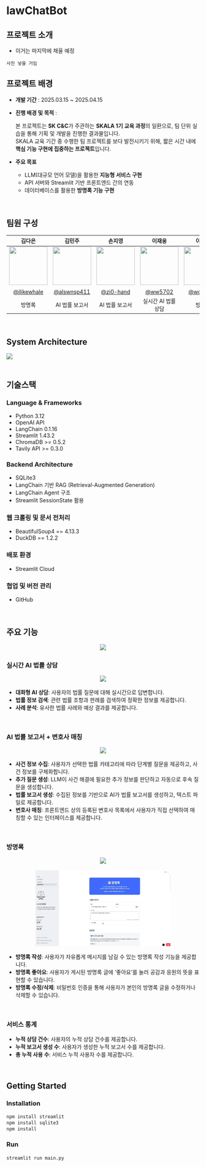 # lawChatBot




## 프로젝트 소개 
- 이거는 마지막에 채울 예정 
```
사진 넣을 거임
```

## 프로젝트 배경

- **개발 기간** : 2025.03.15 ~ 2025.04.15
- **진행 배경 및 목적** :
    
    본 프로젝트는 **SK C&C**가 주관하는 **SKALA 1기 교육 과정**의 일환으로, 팀 단위 실습을 통해 기획 및 개발을 진행한 결과물입니다.   
    SKALA 교육 기간 중 수행한 팀 프로젝트를 보다 발전시키기 위해, 짧은 시간 내에 **핵심 기능 구현에 집중하는 프로젝트**입니다.
    
- **주요 목표**
    - LLM(대규모 언어 모델)을 활용한 **지능형 서비스 구현**
    - API 서버와 Streamlit 기반 프론트엔드 간의 연동
    - 데이터베이스를 활용한 **방명록 기능 구현**
<br/>

## 팀원 구성
<div align="center">

| **김다은** | **김민주** | **손지영** | **이재웅** | **이효정** | **진실** |
| :--------: | :--------: | :--------: | :--------: | :--------: | :------: |
| <img src="https://avatars.githubusercontent.com/u/98153670?v=4" width="100" height="100"> | <img src="https://avatars.githubusercontent.com/u/74577811?v=4" width="100" height="100"> | <img src="https://avatars.githubusercontent.com/u/122194456?v=4" width="100" height="100"> | <img src="https://avatars.githubusercontent.com/u/60501045?v=4" width="100" height="100"> | <img src="https://avatars.githubusercontent.com/u/79013520?v=4" width="100" height="100"> | <img src="https://avatars.githubusercontent.com/u/97718539?v=4" width="100" height="100"> |
| [@ilikewhale](https://github.com/ilikewhale) | [@alswnsp411](https://github.com/alswnsp411) | [@zi0-hand](https://github.com/zi0-hand) | [@ww5702](https://github.com/ww5702) | [@world-dv](https://github.com/world-dv) | [@zinsile](https://github.com/zinsile) |
| 방명록 | AI 법률 보고서 | AI 법률 보고서 | 실시간 AI 법률 상담 | 방명록 | 실시간 AI 법률 상담 |

</div>

<br/>

## System Architecture
<img src="https://github.com/happy6team/lawChatBot/blob/main/assets/images/SystemArchitecture.png">


<br/>




<br/>

## 기술스택
### Language & Frameworks
- Python 3.12
- OpenAI API
- LangChain 0.1.16
- Streamlit 1.43.2
- ChromaDB >= 0.5.2
- Tavily API >= 0.3.0
### Backend Architecture
- SQLite3
- LangChain 기반 RAG (Retrieval-Augmented Generation)
- LangChain Agent 구조
- Streamlit SessionState 활용
### 웹 크롤링 및 문서 전처리
- BeautifulSoup4 == 4.13.3
- DuckDB == 1.2.2
### 배포 환경
- Streamlit Cloud
### 협업 및 버전 관리
- GitHub



<br/>

## 주요 기능 


<p align="center">
  <img src="assets/demo/main.gif" width="70%"/>
</p>


### 실시간 AI 법률 상담
<p align="center">
  <img src="assets/demo/ai_chatbot.gif" width="70%"/>
</p>


- **대화형 AI 상담**: 사용자의 법률 질문에 대해 실시간으로 답변합니다.
- **법률 정보 검색**: 관련 법률 조항과 판례를 검색하여 정확한 정보를 제공합니다.
- **사례 분석**: 유사한 법률 사례와 예상 결과를 제공합니다.

<br/>

### AI 법률 보고서 + 변호사 매칭 
<p align="center">
  <img src="assets/demo/ai_report.gif" width="70%"/>
</p>

- **사건 정보 수집**: 사용자가 선택한 법률 카테고리에 따라 단계별 질문을 제공하고, 사건 정보를 구체화합니다.
- **추가 질문 생성**: LLM이 사건 해결에 필요한 추가 정보를 판단하고 자동으로 후속 질문을 생성합니다.
- **법률 보고서 생성**: 수집된 정보를 기반으로 AI가 법률 보고서를 생성하고, 텍스트 파일로 제공합니다.
- **변호사 매칭**: 프론트엔드 상의 등록된 변호사 목록에서 사용자가 직접 선택하여 매칭할 수 있는 인터페이스를 제공합니다.

<br/>

### 방명록
<p align="center">
  <img src="assets/demo/guestbook1.gif" width="70%"/>
</p>

<p align="center">
  <img src="assets/demo/guestbook2.gif" width="70%"/>
</p>

  


- **방명록 작성**: 사용자가 자유롭게 메시지를 남길 수 있는 방명록 작성 기능을 제공합니다.
- **방명록 좋아요**: 사용자가 게시된 방명록 글에 ‘좋아요’를 눌러 공감과 응원의 뜻을 표현할 수 있습니다.
- **방명록 수정/삭제**: 비밀번호 인증을 통해 사용자가 본인의 방명록 글을 수정하거나 삭제할 수 있습니다.


<br/>

### 서비스 통계
  - **누적 상담 건수**: 사용자의 누적 상담 건수를 제공합니다.
  - **누적 보고서 생성 수**: 사용자가 생성한 누적 보고서 수를 제공합니다.
  - **총 누적 사용 수**: 서비스 누적 사용자 수를 제공합니다.




<br/>

## Getting Started

### Installation

```
npm install streamlit
npm install sqlite3
npm install
```

### Run

```
streamlit run main.py
```
